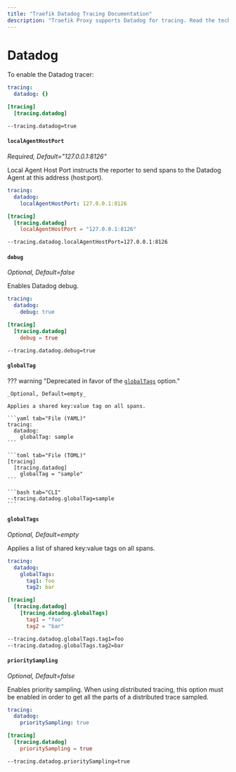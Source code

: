 ```yaml
---
title: "Traefik Datadog Tracing Documentation"
description: "Traefik Proxy supports Datadog for tracing. Read the technical documentation to enable Datadog for observability."
---
```


# Datadog

To enable the Datadog tracer:

```yaml tab="File (YAML)"
tracing:
  datadog: {}
```

```toml tab="File (TOML)"
[tracing]
  [tracing.datadog]
```

```bash tab="CLI"
--tracing.datadog=true
```

#### `localAgentHostPort`

_Required, Default="127.0.0.1:8126"_

Local Agent Host Port instructs the reporter to send spans to the Datadog Agent at this address (host:port).

```yaml tab="File (YAML)"
tracing:
  datadog:
    localAgentHostPort: 127.0.0.1:8126
```

```toml tab="File (TOML)"
[tracing]
  [tracing.datadog]
    localAgentHostPort = "127.0.0.1:8126"
```

```bash tab="CLI"
--tracing.datadog.localAgentHostPort=127.0.0.1:8126
```

#### `debug`

_Optional, Default=false_

Enables Datadog debug.

```yaml tab="File (YAML)"
tracing:
  datadog:
    debug: true
```

```toml tab="File (TOML)"
[tracing]
  [tracing.datadog]
    debug = true
```

```bash tab="CLI"
--tracing.datadog.debug=true
```

#### `globalTag`

??? warning "Deprecated in favor of the [`globalTags`](#globaltags) option."

    _Optional, Default=empty_
    
    Applies a shared key:value tag on all spans.
    
    ```yaml tab="File (YAML)"
    tracing:
      datadog:
        globalTag: sample
    ```
    
    ```toml tab="File (TOML)"
    [tracing]
      [tracing.datadog]
        globalTag = "sample"
    ```
    
    ```bash tab="CLI"
    --tracing.datadog.globalTag=sample
    ```

#### `globalTags`

_Optional, Default=empty_

Applies a list of shared key:value tags on all spans.

```yaml tab="File (YAML)"
tracing:
  datadog:
    globalTags:
      tag1: foo
      tag2: bar
```

```toml tab="File (TOML)"
[tracing]
  [tracing.datadog]
    [tracing.datadog.globalTags]
      tag1 = "foo"
      tag2 = "bar"
```

```bash tab="CLI"
--tracing.datadog.globalTags.tag1=foo
--tracing.datadog.globalTags.tag2=bar
```

#### `prioritySampling`

_Optional, Default=false_

Enables priority sampling.
When using distributed tracing, 
this option must be enabled in order to get all the parts of a distributed trace sampled.

```yaml tab="File (YAML)"
tracing:
  datadog:
    prioritySampling: true
```

```toml tab="File (TOML)"
[tracing]
  [tracing.datadog]
    prioritySampling = true
```

```bash tab="CLI"
--tracing.datadog.prioritySampling=true
```
